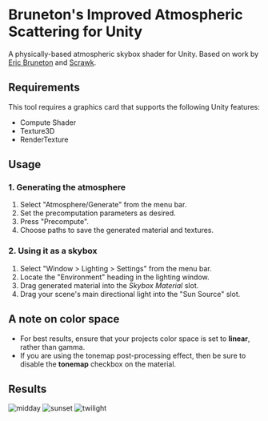 # Bruneton's Improved Atmospheric Scattering for Unity

A physically-based atmospheric skybox shader for Unity. Based on work by [Eric Bruneton](https://github.com/ebruneton/precomputed_atmospheric_scattering) and [Scrawk](https://github.com/Scrawk/Brunetons-Improved-Atmospheric-Scattering).

## Requirements

This tool requires a graphics card that supports the following Unity features:
- Compute Shader
- Texture3D
- RenderTexture

## Usage

### 1. Generating the atmosphere

1. Select "Atmosphere/Generate" from the menu bar.
2. Set the precomputation parameters as desired.
3. Press "Precompute".
4. Choose paths to save the generated material and textures.

### 2. Using it as a skybox

1. Select "Window > Lighting > Settings" from the menu bar.
2. Locate the "Environment" heading in the lighting window.
3. Drag generated material into the *Skybox Material* slot.
4. Drag your scene's main directional light into the "Sun Source" slot.

## A note on color space

- For best results, ensure that your projects color space is set to **linear**, rather than gamma.
- If you are using the tonemap post-processing effect, then be sure to disable the **tonemap** checkbox on the material.

## Results

![midday](https://i.imgur.com/ewiTBgX.png)
![sunset](https://i.imgur.com/FI0mD97.png)
![twilight](https://i.imgur.com/FRgBzV9.png)